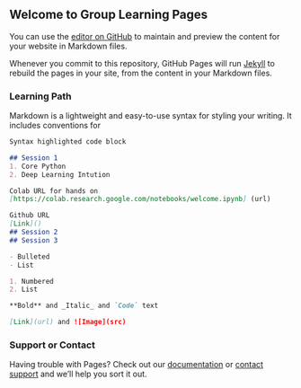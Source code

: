 ## Welcome to Group Learning Pages

You can use the [editor on GitHub](https://github.com/aks1981/group-learning/edit/master/index.md) to maintain and preview the content for your website in Markdown files.

Whenever you commit to this repository, GitHub Pages will run [Jekyll](https://jekyllrb.com/) to rebuild the pages in your site, from the content in your Markdown files.

### Learning Path

Markdown is a lightweight and easy-to-use syntax for styling your writing. It includes conventions for

```markdown
Syntax highlighted code block

## Session 1
1. Core Python 
2. Deep Learning Intution

Colab URL for hands on
[https://colab.research.google.com/notebooks/welcome.ipynb] (url)

Github URL
[Link]()
## Session 2
## Session 3

- Bulleted
- List

1. Numbered
2. List

**Bold** and _Italic_ and `Code` text

[Link](url) and ![Image](src)
```

### Support or Contact

Having trouble with Pages? Check out our [documentation](https://help.github.com/categories/github-pages-basics/) or [contact support](https://github.com/contact) and we’ll help you sort it out.
